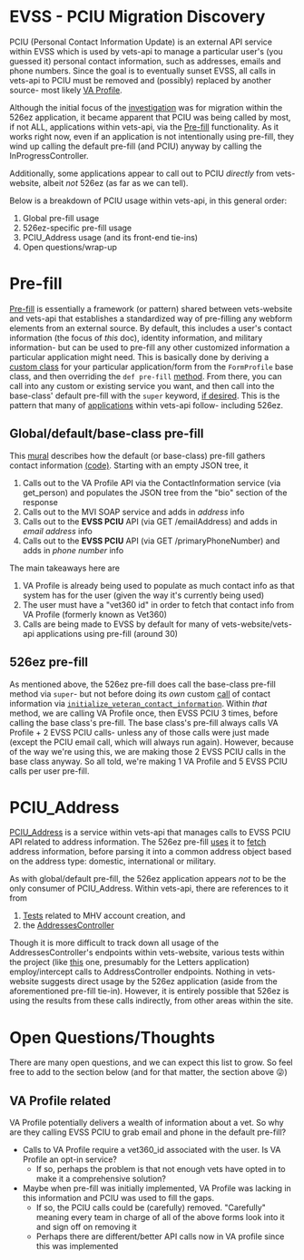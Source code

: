 # EVSS - PCIU Migration Discovery

PCIU (Personal Contact Information Update) is an external API service within EVSS which is used by vets-api to manage a particular user's (you guessed it) personal contact information, such as addresses, emails and phone numbers. Since the goal is to eventually sunset EVSS, all calls in vets-api to PCIU must be removed and (possibly) replaced by another source- most likely [VA Profile](https://depo-platform-documentation.scrollhelp.site/developer-docs/va-profile). 

Although the initial focus of the [investigation](https://app.zenhub.com/workspaces/disability-experience-63dbdb0a401c4400119d3a44/issues/gh/department-of-veterans-affairs/va.gov-team/64189) was for migration within the 526ez application, it became apparent that PCIU was being called by most, if not ALL, applications within vets-api, via the [Pre-fill](https://depo-platform-documentation.scrollhelp.site/developer-docs/va-forms-library-how-to-work-with-pre-fill#VAFormsLibrary-HowtoworkwithPre-Fill-Vets-APIWork) functionality. As it works right now, even if an application is not intentionally using pre-fill, they wind up calling the default pre-fill (and PCIU) anyway by calling the InProgressController. 

Additionally, some applications appear to call out to PCIU *directly* from vets-website, albeit *not* 526ez (as far as we can tell). 

Below is a breakdown of PCIU usage within vets-api, in this general order:
1. Global pre-fill usage
2. 526ez-specific pre-fill usage
3. PCIU_Address usage (and its front-end tie-ins)
4. Open questions/wrap-up

# Pre-fill
[Pre-fill](https://depo-platform-documentation.scrollhelp.site/developer-docs/va-forms-library-how-to-work-with-pre-fill#VAFormsLibrary-HowtoworkwithPre-Fill-Vets-APIWork) is essentially a framework (or pattern) shared between vets-website and vets-api that establishes a standardized way of pre-filling any webform elements from an external source. By default, this includes a user's contact information (the focus of *this* doc), identity information, and military information- but can be used to pre-fill any other customized information a particular application might need. This is basically done by deriving a [custom class](https://github.com/department-of-veterans-affairs/vets-api/blob/81e325eebaa92b3fbb1a9a938a9c60c8572fd454/app/models/form_profile.rb#L191) for your particular application/form from the `FormProfile` base class, and then overriding the `def pre-fill` [method](https://github.com/department-of-veterans-affairs/vets-api/blob/81e325eebaa92b3fbb1a9a938a9c60c8572fd454/app/models/form_profile.rb#L191). From there, you can call into any custom or existing service you want, and then call into the base-class' default pre-fill with the `super` keyword, [if desired](https://github.com/department-of-veterans-affairs/vets-api/blob/81e325eebaa92b3fbb1a9a938a9c60c8572fd454/app/models/form_profiles/va_526ez.rb#L81). This is the pattern that many of [applications](https://github.com/department-of-veterans-affairs/vets-api/tree/81e325eebaa92b3fbb1a9a938a9c60c8572fd454/app/models/form_profiles) within vets-api follow- including 526ez.

## Global/default/base-class pre-fill

This [mural](https://app.mural.co/t/departmentofveteransaffairs9999/m/departmentofveteransaffairs9999/1704228836578/aad7d6a83429dcc089f8d6e7d6a764f0aea4536f?sender=u0fedae1437598fcbe2f47409) describes how the default (or base-class) pre-fill gathers contact information [(code)](https://github.com/department-of-veterans-affairs/vets-api/blob/81e325eebaa92b3fbb1a9a938a9c60c8572fd454/app/models/form_profile.rb#L313). Starting with an empty JSON tree, it
1. Calls out to the VA Profile API via the ContactInformation service (via get_person) and populates the JSON tree from the "bio" section of the response
2. Calls out to the MVI SOAP service and adds in *address* info
3. Calls out to the **EVSS PCIU** API (via GET /emailAddress) and adds in *email address* info
4. Calls out to the **EVSS PCIU** API (via GET /primaryPhoneNumber) and adds in *phone number* info

The main takeaways here are
1. VA Profile is already being used to populate as much contact info as that system has for the user (given the way it's currently being used)
2. The user must have a "vet360 id" in order to fetch that contact info from VA Profile (formerly known as Vet360)
3. Calls are being made to EVSS by default for many of vets-website/vets-api applications using pre-fill (around 30)

## 526ez pre-fill

As mentioned above, the 526ez pre-fill does call the base-class pre-fill method via `super`- but not before doing its *own* custom [call](https://github.com/department-of-veterans-affairs/vets-api/blob/81e325eebaa92b3fbb1a9a938a9c60c8572fd454/app/models/form_profiles/va_526ez.rb#L79) of contact information via [`initialize_veteran_contact_information`](https://github.com/department-of-veterans-affairs/vets-api/blob/81e325eebaa92b3fbb1a9a938a9c60c8572fd454/app/models/form_profiles/va_526ez.rb#L130). Within *that* method, we are calling VA Profile once, then EVSS PCIU 3 times, before calling the base class's pre-fill. The base class's pre-fill always calls VA Profile + 2 EVSS PCIU calls- unless any of those calls were just made (except the PCIU email call, which will always run again). However, because of the way we're using this, we are making those 2 EVSS PCIU calls in the base class anyway. So all told, we're making 1 VA Profile and 5 EVSS PCIU calls per user pre-fill.

# PCIU_Address

[PCIU_Address](https://github.com/department-of-veterans-affairs/vets-api/blob/81e325eebaa92b3fbb1a9a938a9c60c8572fd454/lib/evss/pciu_address/service.rb) is a service within vets-api that manages calls to EVSS PCIU API related to address information. The 526ez pre-fill [uses](https://github.com/department-of-veterans-affairs/vets-api/blob/81e325eebaa92b3fbb1a9a938a9c60c8572fd454/app/models/form_profiles/va_526ez.rb#L135) it to [fetch](https://github.com/department-of-veterans-affairs/vets-api/blob/81e325eebaa92b3fbb1a9a938a9c60c8572fd454/app/models/form_profiles/va_526ez.rb#L164) address information, before parsing it into a common address object based on the address type: domestic, international or military.

As with global/default pre-fill, the 526ez application appears *not* to be the only consumer of PCIU_Address. Within vets-api, there are references to it from
1. [Tests](https://github.com/department-of-veterans-affairs/vets-api/blob/81e325eebaa92b3fbb1a9a938a9c60c8572fd454/spec/lib/mhv_ac/client_spec.rb#L48) related to MHV account creation, and
2. the [AddressesController](https://github.com/department-of-veterans-affairs/vets-api/blob/81e325eebaa92b3fbb1a9a938a9c60c8572fd454/app/controllers/v0/addresses_controller.rb)

Though it is more difficult to track down all usage of the AddressesController's endpoints within vets-website, various tests within the project (like [this](https://github.com/department-of-veterans-affairs/vets-website/blob/4d48aae81e266379427a34e80f21ae31a22aefd9/src/applications/letters/tests/02-keyboard-only.cypress.spec.js#L17) one, presumably for the Letters application) employ/intercept calls to AddressController endpoints. Nothing in vets-website suggests direct usage by the 526ez application (aside from the aforementioned pre-fill tie-in). However, it is entirely possible that 526ez is using the results from these calls indirectly, from other areas within the site.

# Open Questions/Thoughts
There are many open questions, and we can expect this list to grow. So feel free to add to the section below (and for that matter, the section above 😜)

## VA Profile related
VA Profile potentially delivers a wealth of information about a vet. So why are they calling EVSS PCIU to grab email and phone in the default pre-fill?

-   Calls to VA Profile require a vet360_id associated with the user. Is VA Profile an opt-in service?
    -   If so, perhaps the problem is that not enough vets have opted in to make it a comprehensive solution?
-   Maybe when pre-fill was initially implemented, VA Profile was lacking in this information and PCIU was used to fill the gaps.
    - If so, the PCIU calls could be (carefully) removed. "Carefully" meaning every team in charge of all of the above forms look into it and sign off on removing it
    - Perhaps there are different/better API calls now in VA profile since this was implemented

